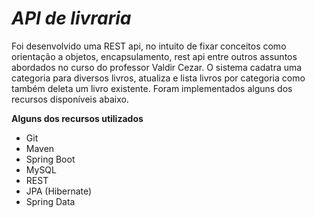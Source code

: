 *API de livraria*
========================================================================
Foi desenvolvido uma REST api, no intuito de fixar conceitos como orientação a objetos, encapsulamento, rest api entre outros assuntos abordados no curso do professor Valdir Cezar. O sistema 
cadatra uma categoria para diversos livros, atualiza e lista livros por categoria como também deleta um livro existente. Foram implementados alguns dos recursos disponíveis
abaixo.

**Alguns dos recursos utilizados**

- Git 
- Maven 
- Spring Boot 
- MySQL
- REST 
- JPA (Hibernate) 
- Spring Data 
